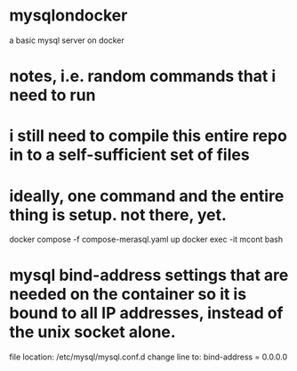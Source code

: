 # mysqlondocker
a basic mysql server on docker

# notes, i.e. random commands that i need to run
# i still need to compile this entire repo in to a self-sufficient set of files
# ideally, one command and the entire thing is setup. not there, yet.

docker compose -f compose-merasql.yaml up
docker exec -it mcont bash

# mysql bind-address settings that are needed on the container so it is bound to all IP addresses, instead of the unix socket alone.
file location: /etc/mysql/mysql.conf.d
change line to:
bind-address            = 0.0.0.0
